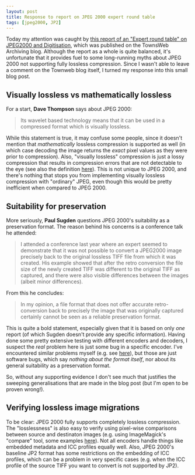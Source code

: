 ```yaml
---
layout: post
title: Response to report on JPEG 2000 expert round table 
tags: [jpeg2000, JP2]
---
```


Today my attention was caught by [this report of an "Expert round table" on JPEG2000 and Digitisation](https://www.townswebarchiving.com/2015/10/jpeg2000-and-digitisation-expert-round-table/), which was published on the  TownsWeb Archiving blog. Although the report as a whole is quite balanced, it's unfortunate that it provides fuel to some long-running myths about JPEG 2000 not supporting fully lossless compression. Since I wasn't able to leave a comment on the Townweb blog itself, I turned my response into this small blog post.

<!-- more -->

## Visually lossless vs mathematically lossless

For a start, **Dave Thompson** says about JPEG 2000: 

> Its wavelet based technology means that it can be used in a compressed format which is visually lossless. 

While this statement is true, it may confuse some people, since  it doesn't mention that *mathematically* lossless compression is supported as well (in which case decoding the image returns the *exact* pixel values as they were prior to compression). Also, "visually lossless" compression is just a lossy compression that results in compression errors that are not detectable to the eye (see also the definition [here](http://www.digitizationguidelines.gov/term.php?term=compressionvisuallylossless)). This is not unique to JPEG 2000, and there's nothing that stops you from implementing visually lossless compression with "ordinary" JPEG, even though this would be pretty inefficient when compared to JPEG 2000.

## Suitability for preservation

More seriously, **Paul Sugden** questions JPEG 2000's suitability as a preservation format. The reason behind his concerns is a conference talk he attended:

> I attended a conference last year where an expert seemed to demonstrate that it was not possible to convert a JPEG2000 image precisely back to the original lossless TIFF file from which it was created. His example showed that after the retro conversion the file size of the newly created TIFF was different to the original TIFF as captured, 
and there were also visible differences between the images (albeit minor differences). 

From this he concludes:

> In my opinion, a file format that does not offer accurate retro-conversion back to precisely the image that was originally captured certainly cannot be seen as a reliable preservation format.

This is quite a bold statement, especially given that it is based on only *one* report (of which Sugden doesn't provide any specific information). Having done some pretty extensive testing with different encoders and decoders, I suspect the *real* problem here is just some bug in a specific encoder. I've encountered similar problems myself (e.g. see [here](https://github.com/bitsgalore/jpegToLosslessJP2)), but those are just software bugs, which say *nothing about the format itself*, nor about its  general suitability as a preservation format. 

So, without any supporting evidence I don't see much that justifies the sweeping generalisations that are made in the blog post (but I'm open to be proven wrong!).

## Verifying lossless image migrations

To be clear: JPEG 2000 fully supports completely lossless compression. The "losslessness" is also easy to verify using pixel-wise comparisons between source and destinaton images (e.g. using ImageMagick's "compare" tool, some examples [here](https://github.com/bitsgalore/jpegToLosslessJP2)). Not all encoders handle things like embedded metadata and ICC profiles equally well. Also, JPEG 2000's baseline JP2 format has some restrictions on the embedding of ICC profiles, which can be a problem in very specific cases (e.g. when the ICC profile  of the source TIFF you want to convert is not supported by JP2). 
